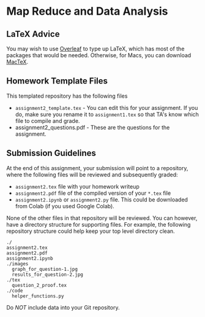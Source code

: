 # Map Reduce and Data Analysis

## LaTeX Advice

You may wish to use [Overleaf](http://www.overleaf.com) to type up LaTeX, which has most of the packages that would be needed. Otherwise, for Macs, you can download [MacTeX](https://www.tug.org/mactex/).

## Homework Template Files

This templated repository has the following files

* `assignment2_template.tex` - You can edit this for your assignment. If you do, make sure you rename it to `assignment1.tex` so that TA's know which file to compile and grade.
* assignment2_questions.pdf - These are the questions for the assignment.

## Submission Guidelines

At the end of this assignment, your submission will point to a repository, where the following files will be reviewed and subsequently graded:

* `assignment2.tex` file with your homework writeup
* `assignment2.pdf` file of the compiled version of your `*.tex` file
* `assignment2.ipynb` or `assignment2.py` file. This could be downloaded from Colab (if you used Google Colab).

None of the other files in that repository will be reviewed. You can however, have a directory structure for supporting files. For example, the following repository structure could help keep your top level directory clean.

```
./
assignment2.tex
assignment2.pdf
assignment2.ipynb
./images
  graph_for_question-1.jpg
  results_for_question-2.jpg
./tex
  question_2_proof.tex
./code
  helper_functions.py
```

Do _NOT_ include data into your Git repository.
